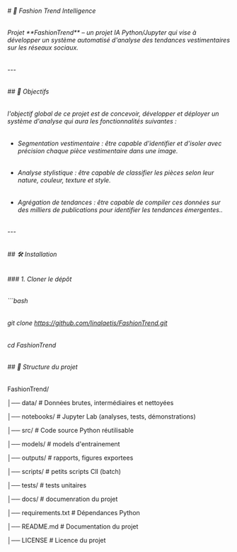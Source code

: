 ###### \# 👗 Fashion Trend Intelligence

######

###### Projet \*\*FashionTrend\*\* – un projet IA Python/Jupyter qui vise à développer un système automatisé d'analyse des tendances vestimentaires sur les réseaux sociaux.

######

###### ---

######

###### \## 🚀 Objectifs

###### l'objectif global de ce projet est de concevoir, développer et déployer un système d'analyse qui aura les fonctionnalités suivantes :

######

* ###### Segmentation vestimentaire : être capable d'identifier et d'isoler avec précision chaque pièce vestimentaire dans une image.

######

* ###### Analyse stylistique : être capable de classifier les pièces selon leur nature, couleur, texture et style.

######

* ###### Agrégation de tendances : être capable de compiler ces données sur des milliers de publications pour identifier les tendances émergentes..

######

###### ---

######

###### \## 🛠️ Installation

######

###### \### 1. Cloner le dépôt

###### ```bash

###### git clone https://github.com/linalaetis/FashionTrend.git

###### cd FashionTrend





###### \## 📂 Structure du projet

FashionTrend/

│── data/ # Données brutes, intermédiaires et nettoyées

│── notebooks/ # Jupyter Lab (analyses, tests, démonstrations)

│── src/ # Code source Python réutilisable

│── models/ # models d'entrainement

│── outputs/ # rapports, figures exportees

│── scripts/ # petits scripts ClI (batch)

│── tests/ # tests unitaires

│── docs/ # documenration du projet

│── requirements.txt # Dépendances Python

│── README.md # Documentation du projet

│── LICENSE # Licence du projet
